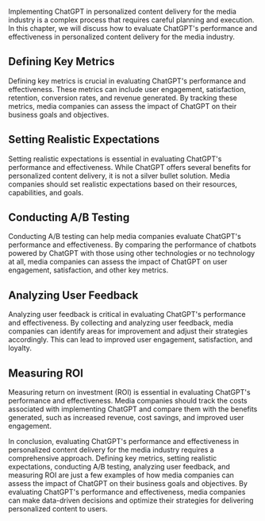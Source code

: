 
Implementing ChatGPT in personalized content delivery for the media industry is a complex process that requires careful planning and execution. In this chapter, we will discuss how to evaluate ChatGPT's performance and effectiveness in personalized content delivery for the media industry.

Defining Key Metrics
--------------------

Defining key metrics is crucial in evaluating ChatGPT's performance and effectiveness. These metrics can include user engagement, satisfaction, retention, conversion rates, and revenue generated. By tracking these metrics, media companies can assess the impact of ChatGPT on their business goals and objectives.

Setting Realistic Expectations
------------------------------

Setting realistic expectations is essential in evaluating ChatGPT's performance and effectiveness. While ChatGPT offers several benefits for personalized content delivery, it is not a silver bullet solution. Media companies should set realistic expectations based on their resources, capabilities, and goals.

Conducting A/B Testing
----------------------

Conducting A/B testing can help media companies evaluate ChatGPT's performance and effectiveness. By comparing the performance of chatbots powered by ChatGPT with those using other technologies or no technology at all, media companies can assess the impact of ChatGPT on user engagement, satisfaction, and other key metrics.

Analyzing User Feedback
-----------------------

Analyzing user feedback is critical in evaluating ChatGPT's performance and effectiveness. By collecting and analyzing user feedback, media companies can identify areas for improvement and adjust their strategies accordingly. This can lead to improved user engagement, satisfaction, and loyalty.

Measuring ROI
-------------

Measuring return on investment (ROI) is essential in evaluating ChatGPT's performance and effectiveness. Media companies should track the costs associated with implementing ChatGPT and compare them with the benefits generated, such as increased revenue, cost savings, and improved user engagement.

In conclusion, evaluating ChatGPT's performance and effectiveness in personalized content delivery for the media industry requires a comprehensive approach. Defining key metrics, setting realistic expectations, conducting A/B testing, analyzing user feedback, and measuring ROI are just a few examples of how media companies can assess the impact of ChatGPT on their business goals and objectives. By evaluating ChatGPT's performance and effectiveness, media companies can make data-driven decisions and optimize their strategies for delivering personalized content to users.

